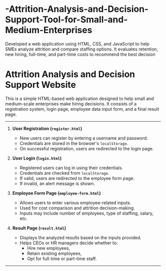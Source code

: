 # -Attrition-Analysis-and-Decision-Support-Tool-for-Small-and-Medium-Enterprises
 Developed a web application using HTML, CSS, and JavaScript to help SMEs analyze attrition  and compare staffing options. It evaluates retention, new hiring, full-time, and part-time  costs to recommend the best decision


# Attrition Analysis and Decision Support Website

This is a simple HTML-based web application designed to help small and medium-scale enterprises make hiring decisions. It consists of a registration system, login page, employee data input form, and a final result page.

---



1. **User Registration (`register.html`)**
   - New users can register by entering a username and password.
   - Credentials are stored in the browser's `localStorage`.
   - On successful registration, users are redirected to the login page.

2. **User Login (`login.html`)**
   - Registered users can log in using their credentials.
   - Credentials are checked from `localStorage`.
   - If valid, users are redirected to the employee form page.
   - If invalid, an alert message is shown.

3. **Employee Form Page (`employee-form.html`)**
   - Allows users to enter various employee-related inputs.
   - Used for cost comparison and attrition decision-making.
   - Inputs may include number of employees, type of staffing, salary, etc.

4. **Result Page (`result.html`)**
   - Displays the analyzed results based on the inputs provided.
   - Helps CEOs or HR managers decide whether to:
     - Hire new employees,
     - Retain existing employees,
     - Opt for full-time or part-time staff.

---
